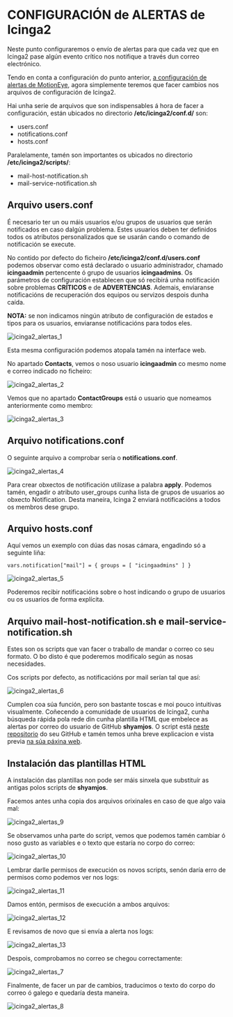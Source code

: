 # CONFIGURACIÓN de ALERTAS de Icinga2

Neste punto configuraremos o envío de alertas para que cada vez que en Icinga2 pase algún evento crítico nos notifique a través dun correo electrónico.

Tendo en conta a configuración do punto anterior, [a configuración de alertas de MotionEye](/doc/documentacion/motioneye_alertas.md), agora simplemente teremos que facer cambios nos arquivos de configuración de Icinga2.

Hai unha serie de arquivos que son indispensables á hora de facer a configuración, están ubicados no directorio **/etc/icinga2/conf.d/** son:

- users.conf
- notifications.conf
- hosts.conf

Paralelamente, tamén son importantes os ubicados no directorio **/etc/icinga2/scripts/**:

- mail-host-notification.sh
- mail-service-notification.sh

## Arquivo users.conf

É necesario ter un ou máis usuarios e/ou grupos de usuarios que serán notificados en caso dalgún problema. Estes usuarios deben ter definidos todos os atributos personalizados que se usarán cando o comando de notificación se execute.

No contido por defecto do ficheiro **/etc/icinga2/conf.d/users.conf** podemos observar como está declarado o usuario administrador, chamado **icingaadmin** pertencente ó grupo de usuarios **icingaadmins**. Os parámetros de configuración establecen que só recibirá unha notificación sobre problemas **CRÍTICOS** e de **ADVERTENCIAS**. Ademais, enviaranse notificacións de recuperación dos equipos ou servizos despois dunha caída. 

**NOTA:** se non indicamos ningún atributo de configuración de estados e tipos para os usuarios, enviaranse notificacións para todos eles.

![icinga2_alertas_1](https://github.com/aaaarafiquem/ProxectoFinCicloASIR/blob/master/doc/img/icinga2_alertas_images/1.PNG)

Esta mesma configuración podemos atopala tamén na interface web.

No apartado **Contacts**, vemos o noso usuario **icingaadmin** co mesmo nome e correo indicado no ficheiro:

![icinga2_alertas_2](https://github.com/aaaarafiquem/ProxectoFinCicloASIR/blob/master/doc/img/icinga2_alertas_images/2.PNG)

Vemos que no apartado **ContactGroups** está o usuario que nomeamos anteriormente como membro:

![icinga2_alertas_3](https://github.com/aaaarafiquem/ProxectoFinCicloASIR/blob/master/doc/img/icinga2_alertas_images/3.PNG)

## Arquivo notifications.conf

O seguinte arquivo a comprobar sería o **notifications.conf**. 

![icinga2_alertas_4](https://github.com/aaaarafiquem/ProxectoFinCicloASIR/blob/master/doc/img/icinga2_alertas_images/4.PNG)

Para crear obxectos de notificación utilízase a palabra **apply**. Podemos tamén, engadir o atributo user_groups cunha lista de grupos de usuarios ao obxecto Notification. Desta maneira, Icinga 2 enviará notificacións a todos os membros dese grupo. 

## Arquivo hosts.conf

Aquí vemos un exemplo con dúas das nosas cámara, engadindo só a seguinte liña:

`vars.notification["mail"] = {
    groups = [ "icingaadmins" ]
  }`

![icinga2_alertas_5](https://github.com/aaaarafiquem/ProxectoFinCicloASIR/blob/master/doc/img/icinga2_alertas_images/5.PNG)

Poderemos recibir notificacións sobre o host indicando o grupo de usuarios ou os usuarios de forma explícita.

## Arquivo mail-host-notification.sh e mail-service-notification.sh

Estes son os scripts que van facer o traballo de mandar o correo co seu formato. O bo disto é que poderemos modificalo según as nosas necesidades.

Cos scripts por defecto, as notificacións por mail serían tal que así:

![icinga2_alertas_6](https://github.com/aaaarafiquem/ProxectoFinCicloASIR/blob/master/doc/img/icinga2_alertas_images/6.PNG)

Cumplen coa súa función, pero son bastante toscas e moi pouco intuitivas visualmente. Coñecendo a comunidade de usuarios de Icinga2, cunha búsqueda rápida pola rede din cunha plantilla HTML que embelece as alertas por correo do usuario de GitHub **shyamjos**. O script está [neste repositorio](https://github.com/shyamjos/HTML-email-template-for-Icinga-2) do seu GitHub e tamén temos unha breve explicacion e vista previa [na súa páxina web](https://shyamjos.com/icinga2-html-template/).

## Instalación das plantillas HTML

A instalación das plantillas non pode ser máis sinxela que substituír as antigas polos scripts de **shyamjos**. 

Facemos antes unha copia dos arquivos orixinales en caso de que algo vaia mal:

![icinga2_alertas_9](https://github.com/aaaarafiquem/ProxectoFinCicloASIR/blob/master/doc/img/icinga2_alertas_images/9.PNG)

Se observamos unha parte do script, vemos que podemos tamén cambiar ó noso gusto as variables e o texto que estaría no corpo do correo:

![icinga2_alertas_10](https://github.com/aaaarafiquem/ProxectoFinCicloASIR/blob/master/doc/img/icinga2_alertas_images/10.PNG)

Lembrar darlle permisos de execución os novos scripts, senón daría erro de permisos como podemos ver nos logs:

![icinga2_alertas_11](https://github.com/aaaarafiquem/ProxectoFinCicloASIR/blob/master/doc/img/icinga2_alertas_images/11.PNG)

Damos entón, permisos de execución a ambos arquivos:

![icinga2_alertas_12](https://github.com/aaaarafiquem/ProxectoFinCicloASIR/blob/master/doc/img/icinga2_alertas_images/12.PNG)

E revisamos de novo que si envía a alerta nos logs:

![icinga2_alertas_13](https://github.com/aaaarafiquem/ProxectoFinCicloASIR/blob/master/doc/img/icinga2_alertas_images/13.PNG)

Despois, comprobamos no correo se chegou correctamente:

![icinga2_alertas_7](https://github.com/aaaarafiquem/ProxectoFinCicloASIR/blob/master/doc/img/icinga2_alertas_images/7.PNG)

Finalmente, de facer un par de cambios, traducimos o texto do corpo do correo ó galego e quedaría desta maneira.

![icinga2_alertas_8](https://github.com/aaaarafiquem/ProxectoFinCicloASIR/blob/master/doc/img/icinga2_alertas_images/8.PNG)
